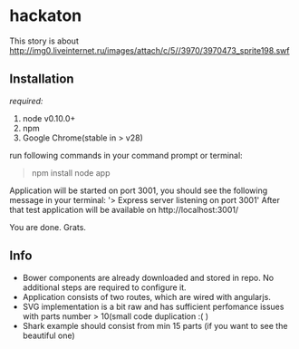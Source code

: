 hackaton
========

This story is about http://img0.liveinternet.ru/images/attach/c/5//3970/3970473_sprite198.swf

Installation
-
*required:*
  1. node v0.10.0+
  2. npm
  3. Google Chrome(stable in > v28)

run following commands in your command prompt or terminal:
  > npm install
  > node app

Application will be started on port 3001, you should see the following message in your terminal:
'> Express server listening on port 3001'
After that test application will be available on http://localhost:3001/

You are done. Grats.

Info
---
- Bower components are already downloaded and stored in repo. No additional steps are required to configure it.
- Application consists of two routes, which are wired with angularjs.
- SVG implementation is a bit raw and has sufficient perfomance issues with parts number > 10(small code duplication :( )
- Shark example should consist from min 15 parts (if you want to see the beautiful one)


